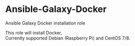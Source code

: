 # Ansible-Galaxy-Docker
Ansible Galaxy Docker installation role

This role will install Docker,  
Currently supported Debian (Raspberry Pi) and CentOS 7/8.
